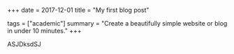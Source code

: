 +++
date = 2017-12-01
title = "My first blog post"

tags = ["academic"]
summary = "Create a beautifully simple website or blog in under 10 minutes."
+++

ASJDksdSJ
